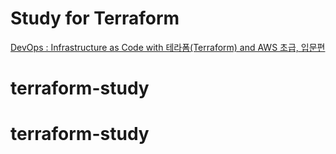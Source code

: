 # Study for Terraform

[DevOps : Infrastructure as Code with 테라폼(Terraform) and AWS 초급, 입문편](https://www.inflearn.com/course/%EB%8D%B0%EB%B8%8C%EC%98%B5%EC%8A%A4-%ED%85%8C%EB%9D%BC%ED%8F%BC-aws/dashboard)
# terraform-study
# terraform-study
